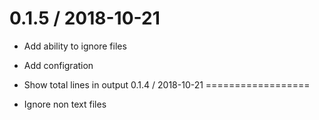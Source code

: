 
0.1.5 / 2018-10-21
==================

  * Add ability to ignore files
  * Add configration
  * Show total lines in output
0.1.4 / 2018-10-21
==================

  * Ignore non text files
